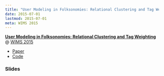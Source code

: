 ```yaml
---
title: "User Modeling in Folksonomies: Relational Clustering and Tag Weighting"
date: 2015-07-01
lastmod: 2015-07-01
meta: WIMS 2015
---
```


<b><a href="http://dl.acm.org/citation.cfm?id=2797129" target="_blank" rel="noopener">User Modeling in Folksonomies: Relational Clustering and Tag Weighting</a></b> @ <a href="http://cyprusconferences.org/wims2015/" target="_blank" rel="noopener">WIMS 2015</a>

- <a href="/docs/wims-2015-paper.pdf">Paper</a>
- <a href="https://github.com/takuti/wims-2015" target="_blank" rel="noopener">Code</a>

### Slides

<script async class="speakerdeck-embed" data-id="cba4ace8d17f4ddca17be973b5f2f34b" data-ratio="1.33333333333333" src="//speakerdeck.com/assets/embed.js"></script>
